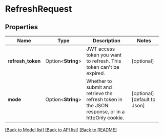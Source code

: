 # RefreshRequest

## Properties

Name | Type | Description | Notes
------------ | ------------- | ------------- | -------------
**refresh_token** | Option<**String**> | JWT access token you want to refresh. This token can't be expired. | [optional]
**mode** | Option<**String**> | Whether to submit and retrieve the refresh token in the JSON response, or in a httpOnly cookie. | [optional][default to Json]

[[Back to Model list]](../README.md#documentation-for-models) [[Back to API list]](../README.md#documentation-for-api-endpoints) [[Back to README]](../README.md)


